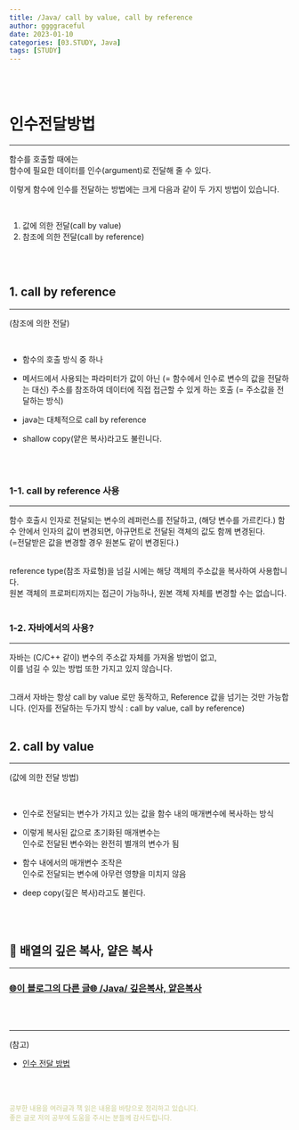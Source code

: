 ```yaml
---
title: /Java/ call by value, call by reference
author: ggggraceful
date: 2023-01-10
categories: [03.STUDY, Java]
tags: [STUDY]
---
```


<br/>
<br/>

# 인수전달방법

---

함수를 호출할 때에는  
함수에 필요한 데이터를 인수(argument)로 전달해 줄 수 있다.  

이렇게 함수에 인수를 전달하는 방법에는 크게 다음과 같이 두 가지 방법이 있습니다.

<br/>

1. 값에 의한 전달(call by value)  
2. 참조에 의한 전달(call by reference)

<br/>
<br/>

## 1. call by reference 

---

(참조에 의한 전달)

<br/>

- 함수의 호출 방식 중 하나
- 메서드에서 사용되는 파라미터가 값이 아닌 (= 함수에서 인수로 변수의 값을 전달하는 대신)
  주소를 참조하여 데이터에 직접 접근할 수 있게 하는 호출 (= 주소값을 전달하는 방식)

- java는 대체적으로 call by reference
- shallow copy(얕은 복사)라고도 불린니다.

<br/>
<br/>

### 1-1. call by reference 사용

---

함수 호출시 인자로 전달되는 변수의 레퍼런스를 전달하고, (해당 변수를 가르킨다.)
함수 안에서 인자의 값이 변경되면,
아규먼트로 전달된 객체의 값도 함께 변경된다.  
(=전달받은 값을 변경할 경우 원본도 같이 변경된다.)

<br/>
reference type(참조 자료형)을 넘길 시에는    
해당 객체의 주소값을 복사하여 사용합니다.  

<br/>
원본 객체의  프로퍼티까지는 접근이 가능하나, 원본 객체 자체를 변경할 수는 없습니다.

<br/>
<br/>

### 1-2. 자바에서의 사용?

---

️자바는 (C/C++ 같이) 변수의 주소값 자체를 가져올 방법이 없고,  
이를 넘길 수 있는 방법 또한 가지고 있지 않습니다.    

<br/>
그래서 자바는 항상 call by value 로만 동작하고, Reference 값을 넘기는 것만 가능합니다.  
(인자를 전달하는 두가지 방식 : call by value, call by reference)

<br/>
<br/>

## 2. call by value

---
(값에 의한 전달 방법)

<br/>

- 인수로 전달되는 변수가 가지고 있는 값을 함수 내의 매개변수에 복사하는 방식
- 이렇게 복사된 값으로 초기화된 매개변수는  
  인수로 전달된 변수와는 완전히 별개의 변수가 됨
- 함수 내에서의 매개변수 조작은  
  인수로 전달되는 변수에 아무런 영향을 미치지 않음

- deep copy(깊은 복사)라고도 불린다. 

<br/>
<br/>

## 📎 배열의 깊은 복사, 얕은 복사

---

### [ 🌐이 블로그의 다른 글🌐 /Java/ 깊은복사, 얕은복사](https://ggggraceful.github.io/posts/shallowCopy-deepCopy/)


<br/>
<br/>

---

(참고)

- [인수 전달 방법](http://www.tcpschool.com/c/c_pointer_callBy)

<br/>
<br/>

<span style="font-size: 12px; color:  #cbce91"> 공부한 내용을 여러글과 책 읽은 내용을 바탕으로 정리하고 있습니다.</span>  
<span style="font-size: 12px; color:  #cbce91"> 좋은 글로 저의 공부에 도움을 주시는 분들께 감사드립니다. </span>

<!--

❤️면접예상질문 ❤️
- Call by reference란 무엇이고 보통 어떻게 쓰이나요?

-->
